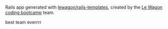 Rails app generated with [lewagon/rails-templates](https://github.com/lewagon/rails-templates), created by the [Le Wagon coding bootcamp](https://www.lewagon.com) team.

best team everrrr

